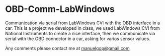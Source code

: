 # OBD-Comm-LabWindows
Communication via serial from LabWindows CVI with the OBD interface in a car.
This is a project we developed in class, we used LabWindows CVI from National Instruments to create a nice interface,
then we communicate via serial with the OBD connector in a car, asking for varios sensor values.

Any comments please contact me at manuelgop@gmail.com
